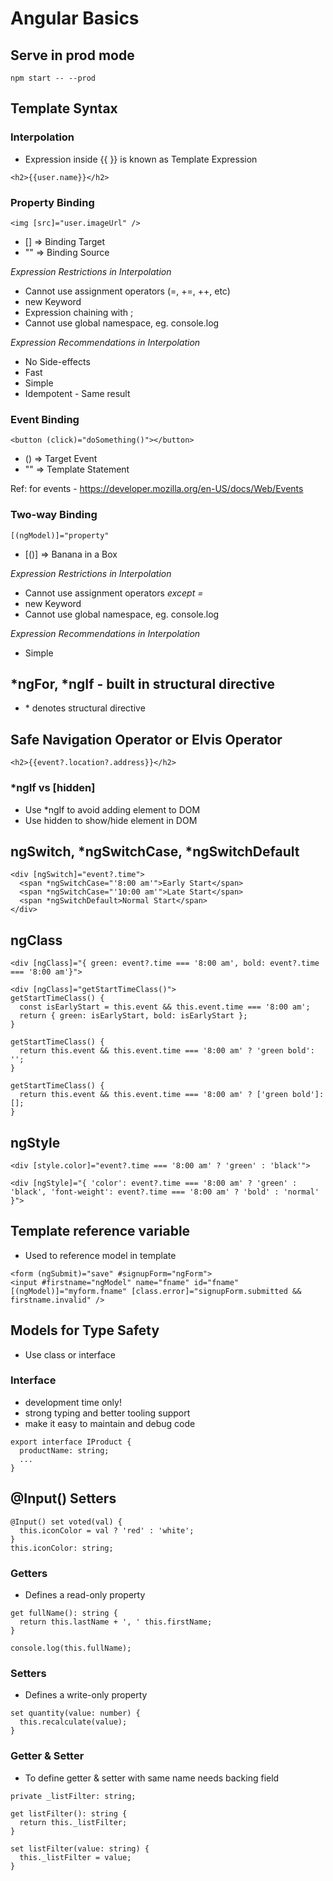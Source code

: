 # Angular Basics

## Serve in prod mode

```
npm start -- --prod
```

## Template Syntax

### Interpolation

- Expression inside {{ }} is known as Template Expression

```
<h2>{{user.name}}</h2>
```

### Property Binding

```
<img [src]="user.imageUrl" />
```

- [] => Binding Target
- "" => Binding Source

_Expression Restrictions in Interpolation_

- Cannot use assignment operators (=, +=, ++, etc)
- new Keyword
- Expression chaining with ;
- Cannot use global namespace, eg. console.log

_Expression Recommendations in Interpolation_

- No Side-effects
- Fast
- Simple
- Idempotent - Same result

### Event Binding

```
<button (click)="doSomething()"></button>
```

- () => Target Event
- "" => Template Statement

Ref: for events - https://developer.mozilla.org/en-US/docs/Web/Events

### Two-way Binding

```
[(ngModel)]="property"
```

- [()] => Banana in a Box

_Expression Restrictions in Interpolation_

- Cannot use assignment operators _except =_
- new Keyword
- Cannot use global namespace, eg. console.log

_Expression Recommendations in Interpolation_

- Simple

## \*ngFor, \*ngIf - built in structural directive

- \* denotes structural directive

## Safe Navigation Operator or Elvis Operator

```
<h2>{{event?.location?.address}}</h2>
```

### \*ngIf vs [hidden]

- Use \*ngIf to avoid adding element to DOM
- Use hidden to show/hide element in DOM

## ngSwitch, \*ngSwitchCase, \*ngSwitchDefault

```
<div [ngSwitch]="event?.time">
  <span *ngSwitchCase="'8:00 am'">Early Start</span>
  <span *ngSwitchCase="'10:00 am'">Late Start</span>
  <span *ngSwitchDefault>Normal Start</span>
</div>
```

## ngClass

```
<div [ngClass]="{ green: event?.time === '8:00 am', bold: event?.time === '8:00 am'}">

<div [ngClass]="getStartTimeClass()">
getStartTimeClass() {
  const isEarlyStart = this.event && this.event.time === '8:00 am';
  return { green: isEarlyStart, bold: isEarlyStart };
}

getStartTimeClass() {
  return this.event && this.event.time === '8:00 am' ? 'green bold': '';
}

getStartTimeClass() {
  return this.event && this.event.time === '8:00 am' ? ['green bold']: [];
}
```

## ngStyle

```
<div [style.color]="event?.time === '8:00 am' ? 'green' : 'black'">

<div [ngStyle]="{ 'color': event?.time === '8:00 am' ? 'green' : 'black', 'font-weight': event?.time === '8:00 am' ? 'bold' : 'normal' }">

```

## Template reference variable

- Used to reference model in template

```
<form (ngSubmit)="save" #signupForm="ngForm">
<input #firstname="ngModel" name="fname" id="fname" [(ngModel)]="myform.fname" [class.error]="signupForm.submitted && firstname.invalid" />
```

## Models for Type Safety

- Use class or interface

### Interface

- development time only!
- strong typing and better tooling support
- make it easy to maintain and debug code

```
export interface IProduct {
  productName: string;
  ...
}
```

## @Input() Setters

```
@Input() set voted(val) {
  this.iconColor = val ? 'red' : 'white';
}
this.iconColor: string;
```

### Getters

- Defines a read-only property

```
get fullName(): string {
  return this.lastName + ', ' this.firstName;
}

console.log(this.fullName);
```

### Setters

- Defines a write-only property

```
set quantity(value: number) {
  this.recalculate(value);
}

```

### Getter & Setter

- To define getter & setter with same name needs backing field

```
private _listFilter: string;

get listFilter(): string {
  return this._listFilter;
}

set listFilter(value: string) {
  this._listFilter = value;
}

```

